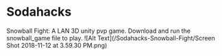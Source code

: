 # Sodahacks
Snowball Fight: A LAN 3D unity pvp game.
Download and run the snowball_game file to play.
![Alt Text](/Sodahacks-Snowball-Fight/Screen Shot 2018-11-12 at 3.59.30 PM.png)
